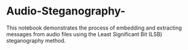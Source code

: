 # Audio-Steganography-
This notebook demonstrates the process of embedding and extracting messages from audio files using the Least Significant Bit (LSB) steganography method.
